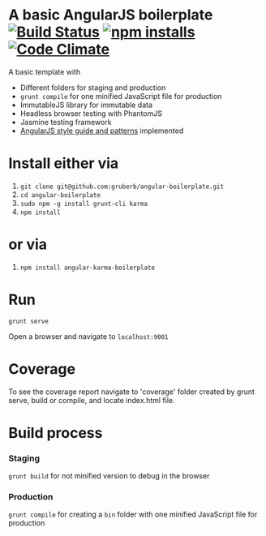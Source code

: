 # A basic AngularJS boilerplate [![Build Status](https://travis-ci.org/gruberb/angular-boilerplate.svg?branch=master)](https://travis-ci.org/gruberb/angular-boilerplate) [![npm installs](https://img.shields.io/npm/dm/angular-karma-boilerplate.svg?style=flat)](https://github.com/gruberb/angular-boilerplate) [![Code Climate](https://codeclimate.com/github/gruberb/angular-boilerplate/badges/gpa.svg)](https://codeclimate.com/github/gruberb/angular-boilerplate)

A basic template with
- Different folders for staging and production
- `grunt compile` for one minified JavaScript file for production
- ImmutableJS library for immutable data
- Headless browser testing with PhantomJS
- Jasmine testing framework
- [AngularJS style guide and patterns](https://github.com/johnpapa/angular-styleguide) implemented


# Install either via

1. `git clone git@github.com:gruberb/angular-boilerplate.git`
2. `cd angular-boilerplate`
3. `sudo npm -g install grunt-cli karma`
4. `npm install`

# or via
1. `npm install angular-karma-boilerplate`

# Run

`grunt serve`

Open a browser and navigate to `localhost:9001`

# Coverage

To see the coverage report navigate to 'coverage' folder created by grunt serve, build or compile, and locate index.html file.

# Build process

### Staging

`grunt build` for not minified version to debug in the browser

### Production

`grunt compile` for creating a `bin` folder with one minified JavaScript file for production
